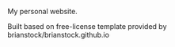 My personal website. 

Built based on free-license template provided by brianstock/brianstock.github.io
